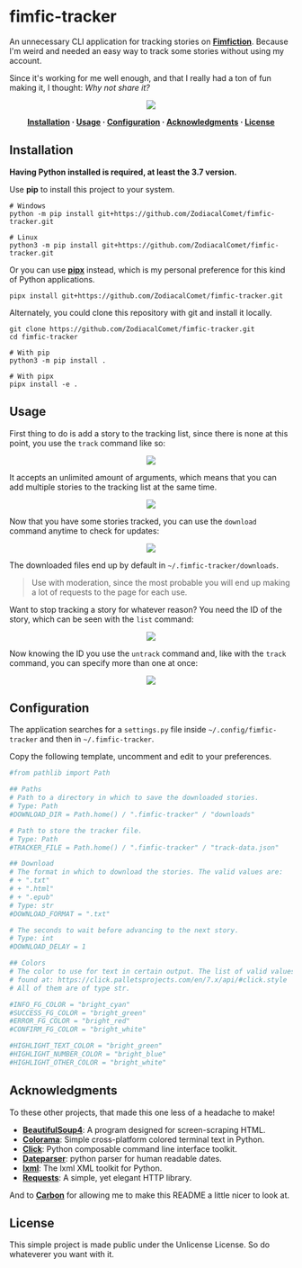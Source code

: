 # fimfic-tracker

An unnecessary CLI application for tracking stories on [**Fimfiction**](https://www.fimfiction.net/). Because I'm weird and needed an easy way to track some stories without using my account.

Since it's working for me well enough, and that I really had a ton of fun making it, I thought: *Why not share it?*

<p align="center"><img src="https://i.imgur.com/uLHq3Jh.png"></p>

<p align="center">
<strong>
<a href="#installation">Installation</a>
·
<a href="#usage">Usage</a>
·
<a href="#configuration">Configuration</a>
·
<a href="#acknowledgments">Acknowledgments</a>
·
<a href="#license">License</a>
</strong>
</p>

## Installation

**Having Python installed is required, at least the 3.7 version.**

Use **pip** to install this project to your system.

```text
# Windows
python -m pip install git+https://github.com/ZodiacalComet/fimfic-tracker.git

# Linux
python3 -m pip install git+https://github.com/ZodiacalComet/fimfic-tracker.git
```

Or you can use [**pipx**](https://github.com/pipxproject/pipx#install-pipx) instead, which is my personal preference for this kind of Python applications.

```text
pipx install git+https://github.com/ZodiacalComet/fimfic-tracker.git
```

Alternately, you could clone this repository with git and install it locally.

```text
git clone https://github.com/ZodiacalComet/fimfic-tracker.git
cd fimfic-tracker

# With pip
python3 -m pip install .

# With pipx
pipx install -e .
```

## Usage

First thing to do is add a story to the tracking list, since there is none at this point, you use the `track` command like so:

<p align="center"><img src="https://i.imgur.com/BHa6Nr9.png"></p>

It accepts an unlimited amount of arguments, which means that you can add multiple stories to the tracking list at the same time.

<p align="center"><img src="https://i.imgur.com/3xPVbHK.png"></p>

Now that you have some stories tracked, you can use the `download` command anytime to check for updates:

<p align="center"><img src="https://i.imgur.com/feolL9v.png"></p>

The downloaded files end up by default in `~/.fimfic-tracker/downloads`.

> Use with moderation, since the most probable you will end up making a lot of requests to the page for each use.

Want to stop tracking a story for whatever reason? You need the ID of the story, which can be seen with the `list` command:

<p align="center"><img src="https://i.imgur.com/uWAfXcu.png"></p>

Now knowing the ID you use the `untrack` command and, like with the `track` command, you can specify more than one at once:

<p align="center"><img src="https://i.imgur.com/7bLICcM.png"></p>

## Configuration

The application searches for a `settings.py` file inside `~/.config/fimfic-tracker` and then in `~/.fimfic-tracker`.

Copy the following template, uncomment and edit to your preferences.

```py
#from pathlib import Path

## Paths
# Path to a directory in which to save the downloaded stories.
# Type: Path
#DOWNLOAD_DIR = Path.home() / ".fimfic-tracker" / "downloads"

# Path to store the tracker file.
# Type: Path
#TRACKER_FILE = Path.home() / ".fimfic-tracker" / "track-data.json"

## Download
# The format in which to download the stories. The valid values are:
# + ".txt"
# + ".html"
# + ".epub"
# Type: str
#DOWNLOAD_FORMAT = ".txt"

# The seconds to wait before advancing to the next story.
# Type: int
#DOWNLOAD_DELAY = 1

## Colors
# The color to use for text in certain output. The list of valid values can be
# found at: https://click.palletsprojects.com/en/7.x/api/#click.style
# All of them are of type str.

#INFO_FG_COLOR = "bright_cyan"
#SUCCESS_FG_COLOR = "bright_green"
#ERROR_FG_COLOR = "bright_red"
#CONFIRM_FG_COLOR = "bright_white"

#HIGHLIGHT_TEXT_COLOR = "bright_green"
#HIGHLIGHT_NUMBER_COLOR = "bright_blue"
#HIGHLIGHT_OTHER_COLOR = "bright_white"
```

## Acknowledgments

To these other projects, that made this one less of a headache to make!

- [**BeautifulSoup4**](https://launchpad.net/beautifulsoup): A program designed for screen-scraping HTML.
- [**Colorama**](https://github.com/tartley/colorama): Simple cross-platform colored terminal text in Python.
- [**Click**](https://github.com/pallets/click): Python composable command line interface toolkit.
- [**Dateparser**](https://github.com/scrapinghub/dateparser): python parser for human readable dates.
- [**lxml**](https://github.com/lxml/lxml): The lxml XML toolkit for Python.
- [**Requests**](https://github.com/psf/requests): A simple, yet elegant HTTP library.

And to [**Carbon**](https://carbon.now.sh/) for allowing me to make this README a little nicer to look at.

## License

This simple project is made public under the Unlicense License. So do whateverer you want with it.
